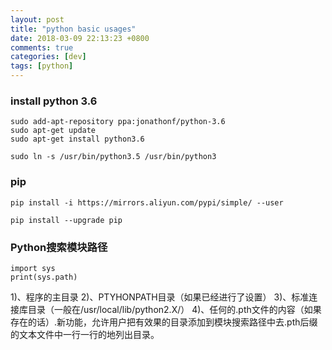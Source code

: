 ```yaml
---
layout: post
title: "python basic usages"
date: 2018-03-09 22:13:23 +0800
comments: true
categories: [dev]
tags: [python]
---
```


### install python 3.6

```
sudo add-apt-repository ppa:jonathonf/python-3.6
sudo apt-get update
sudo apt-get install python3.6

sudo ln -s /usr/bin/python3.5 /usr/bin/python3
```

### pip


`pip install -i https://mirrors.aliyun.com/pypi/simple/ --user`

`pip install --upgrade pip`


### Python搜索模块路径

```
import sys
print(sys.path)
```

1)、程序的主目录
2)、PTYHONPATH目录（如果已经进行了设置）
3)、标准连接库目录（一般在/usr/local/lib/python2.X/）
4)、任何的.pth文件的内容（如果存在的话）.新功能，允许用户把有效果的目录添加到模块搜索路径中去.pth后缀的文本文件中一行一行的地列出目录。
